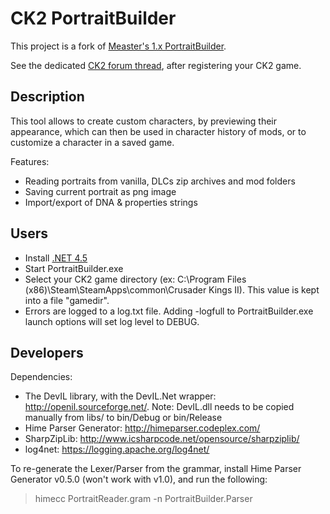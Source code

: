 # CK2 PortraitBuilder

This project is a fork of [Measter's 1.x PortraitBuilder](https://github.com/Measter/PortraitBuilder).

See the dedicated [CK2 forum thread](https://forum.paradoxplaza.com/forum/index.php?threads/utility-portrait-builder.604169/), after registering your CK2 game.

## Description

This tool allows to create custom characters, by previewing their appearance, which can then be used in character history of mods, or to customize a character in a saved game.

Features:

- Reading portraits from vanilla, DLCs zip archives and mod folders
- Saving current portrait as png image
- Import/export of DNA & properties strings

## Users

- Install [.NET 4.5](https://www.microsoft.com/en-gb/download/details.aspx?id=30653)
- Start PortraitBuilder.exe
- Select your CK2 game directory (ex: C:\Program Files (x86)\Steam\SteamApps\common\Crusader Kings II). This value is kept into a file "gamedir".
- Errors are logged to a log.txt file. Adding -logfull to PortraitBuilder.exe launch options will set log level to DEBUG.

## Developers

Dependencies:

- The DevIL library, with the DevIL.Net wrapper: http://openil.sourceforge.net/. Note: DevIL.dll needs to be copied manually from libs/ to bin/Debug or bin/Release
- Hime Parser Generator: http://himeparser.codeplex.com/
- SharpZipLib: http://www.icsharpcode.net/opensource/sharpziplib/
- log4net: https://logging.apache.org/log4net/

To re-generate the Lexer/Parser from the grammar, install Hime Parser Generator v0.5.0 (won't work with v1.0), and run the following:

> himecc PortraitReader.gram -n PortraitBuilder.Parser
